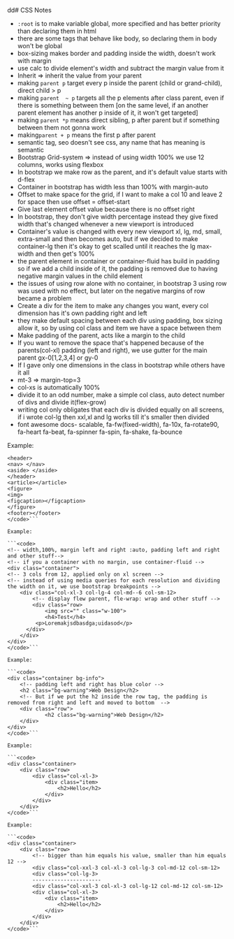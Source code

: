 dd# CSS Notes

- ```:root``` is to make variable global, more specified and has better priority than declaring them in html
- there are some tags that behave like body, so declaring them in body won't be global
- box-sizing makes border and padding inside the width, doesn't work with margin
- use calc to divide element's width and subtract the margin value from it
- Inherit => inherit the value from your parent
- making ``` parent p ``` target every p inside the parent (child or grand-child), direct child > p
- making ```parent  ~ p``` targets all the p elements after class parent, even if there is something between them [on the same level, if an another parent element has another p inside of it, it won't get targeted]
- making ```parent *p``` means direct sibling, p after parent but if something between them not gonna work
- making```parent + p``` means the first p after parent
- semantic tag, seo doesn't see css, any name that has meaning is semantic
- Bootstrap Grid-system => instead of using width 100% we use 12 columns, works using flexbox
- In bootstrap we make row as the parent, and it's default value starts with d-flex
- Container in bootstrap has width less than 100% with margin-auto
- Offset to make space for the grid, if I want to make a col 10 and leave 2 for space then use offset = offset-start
- Give last element offset value because there is no offset right
- In bootstrap, they don't give width percentage instead they give fixed width that's changed whenever a new viewport is introduced
- Container's value is changed with every new viewport xl, lg, md, small, extra-small and then becomes auto, but if we decided to make container-lg then it's okay to get scalled until it reaches the lg max-width and then get's 100%
- the parent element in container or container-fluid has build in padding so if we add a child inside of it, the padding is removed due to having negative margin values in the child element
- the issues of using row alone with no container, in bootstrap 3 using row was used with no effect, but later on the negative margins of row became a problem
- Create a div for the item to make any changes you want, every col dimension has it's own padding right and left
- they make default spacing between each div using padding, box sizing allow it, so by using col class and item we have a space between them
- Make padding of the parent, acts like a margin to the child
- If you want to remove the space that's happened because of the parents(col-xl) padding (left and right), we use gutter for the main parent gx-0[1,2,3,4] or gy-0
- If I gave only one dimensions in the class in bootstrap while others have it all
- mt-3 => margin-top=3
- col-xs is automatically 100%
- divide it to an odd number, make a simple col class, auto detect number of divs and divide it(flex-grow)
- writing col only obligates that each div is divided equally on all screens, if i wrote col-lg then xxl,xl and lg works till it's smaller then divided
- font awesome docs- scalable, fa-fw(fixed-width),  fa-10x, fa-rotate90, fa-heart fa-beat, fa-spinner fa-spin, fa-shake, fa-bounce

Example:

```<code>
<header>
<nav> </nav>
<aside> </aside>
</header>
<article></article>
<figure>
<img>
<figcaption></figcaption>
</figure>
<footer></footer>
</code>```

Example:

```<code>
<!-- width,100%, margin left and right :auto, padding left and right and other stuff-->
<!-- if you a container with no margin, use container-fluid -->
<div class="container">
<!-- 3 cols from 12, applied only on xl screen -->
<!-- instead of using media queries for each resolution and dividing the width on it, we use bootstrap breakpoints -->
    <div class="col-xl-3 col-lg-4 col-md--6 col-sm-12>
        <!-- display flew parent, fle-wrap: wrap and other stuff -->
        <div class="row>
            <img src="" class="w-100">
            <h4>Test</h4>
         <p>Loremakjsdbasdga;uidasod</p>
      </div>
    </div>
</div>
</code>```

Example:

```<code>
<div class="container bg-info">
    <!-- padding left and right has blue color -->
    <h2 class="bg-warning">Web Design</h2>
    <!-- But if we put the h2 inside the row tag, the padding is removed from right and left and moved to bottom  -->
    <div class="row">
            <h2 class="bg-warning">Web Design</h2>
    </div>
</div>
</code>```

Example:

```<code>
<div class="container>
    <div class="row>
        <div class="col-xl-3>
            <div class="item>
                <h2>Hello</h2>
            </div>
        </div>
    </div>
</code>```

Example:

```<code>
<div class="container>
    <div class="row>
        <!-- bigger than him equals his value, smaller than him equals 12 -->
        <div class="col-xxl-3 col-xl-3 col-lg-3 col-md-12 col-sm-12>
        <div class="col-lg-3>
        ----------------------
        <div class="col-xxl-3 col-xl-3 col-lg-12 col-md-12 col-sm-12>
        <div class="col-xl-3>
            <div class="item>
                <h2>Hello</h2>
            </div>
        </div>
    </div>
</code>```
